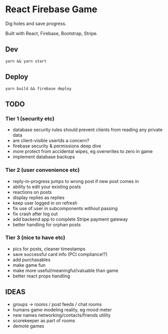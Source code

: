 # React Firebase Game

Dig holes and save progress.

Built with React, Firebase, Bootstrap, Stripe.

## Dev

```
yarn && yarn start
```

## Deploy

```
yarn build && firebase deploy
```

## TODO

### Tier 1 (security etc)

- database security rules should prevent clients from reading any private data
- are client-visible userIds a concern?
- firebase security & permissions deep dive
- more protect from accidental wipes, eg overwrites to zero in game
- implement database backups

### Tier 2 (user convenience etc)

- reply-in-progress jumps to wrong post if new post comes in
- ability to edit your existing posts
- reactions on posts
- display replies as replies
- keep user logged in on refresh
- fix use of user in subcomponents without passing
- fix crash after log out
- add backend app to complete Stripe payment gateway
- better handling for orphan posts

### Tier 3 (nice to have etc)

- pics for posts, cleaner timestamps
- save successful card info (PCI compliance!?)
- add purchasables
- make game fun
- make more useful/meaningful/valuable than game
- better react props handling

## IDEAS

- groups -> rooms / post feeds / chat rooms
- humans game modeling reality, eg mood meter
- new names networking/contacts/friends utility
- scorekeeper as part of rooms
- demote games
